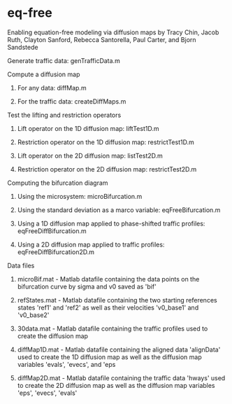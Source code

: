 # eq-free
Enabling equation-free modeling via diffusion maps by Tracy Chin, Jacob Ruth, Clayton Sanford, Rebecca Santorella, Paul Carter, and Bjorn Sandstede

Generate traffic data: genTrafficData.m 

Compute a diffusion map
1. For any data: diffMap.m

2. For the traffic data: createDiffMaps.m

Test the lifting and restriction operators
1. Lift operator on the 1D diffusion map: liftTest1D.m

2. Restriction operator on the 1D diffusion map: restrictTest1D.m

3. Lift operator on the 2D diffusion map: listTest2D.m

4. Restriction operator on the 2D diffusion map: restrictTest2D.m

Computing the bifurcation diagram
1. Using the microsystem: microBifurcation.m
    
2. Using the standard deviation as a marco variable: eqFreeBifurcation.m 

3. Using a 1D diffusion map applied to phase-shifted traffic profiles: eqFreeDiffBifurcation.m 

4. Using a 2D diffusion map applied to traffic profiles: eqFreeDiffBifurcation2D.m 


Data files
1. microBif.mat - Matlab datafile containing the data points on the bifurcation curve by sigma and v0 saved as 'bif'

2. refStates.mat - Matlab datafile containing the two starting references states 'ref1' and 'ref2' as well as their velocities 'v0_base1' and 'v0_base2'

3. 30data.mat - Matlab datafile containing the traffic profiles used to create the diffusion map

4. diffMap1D.mat - Matlab datafile containing the aligned data 'alignData' used to create the 1D diffusion map as well as the diffusion map variables 'evals', 'evecs', and 'eps

5. diffMap2D.mat - Matlab datafile containing the traffic data 'hways' used to create the 2D diffusion map as well as the diffusion map variables 'eps', 'evecs', 'evals'


